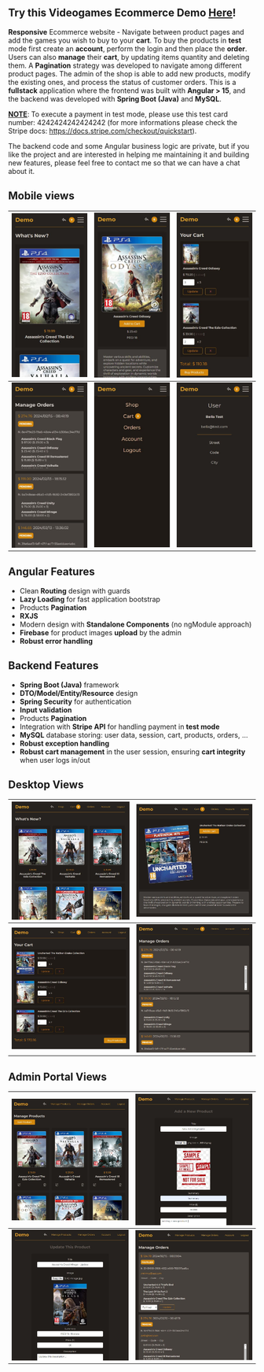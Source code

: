 ## Try this Videogames Ecommerce Demo [<ins>Here</ins>](https://ecommerce-demo.lullabydevhub.com/)!

**Responsive** Ecommerce website - Navigate between product pages and add the games you wish to buy to your **cart**. 
To buy the products in **test** mode first create an **account**, perform the login and then place the **order**.
Users can also **manage** their **cart**, by updating items quantity and deleting them.
A **Pagination** strategy was developed to navigate among different product pages.
The admin of the shop is able to add new products, modify the existing ones, and process the status of customer orders.
This is a **fullstack** application where the frontend was built with **Angular > 15**, and the backend was developed with **Spring Boot (Java)** and **MySQL**.

**<ins>NOTE</ins>**: To execute a payment in test mode, please use this test card number: 4242424242424242 (for more informations please check the Stripe docs: https://docs.stripe.com/checkout/quickstart).

The backend code and some Angular business logic are private, but if you like the project and are interested in helping me maintaining it and building new features, please feel free to contact me so that we can have a chat about it.

## Mobile views
| ![Products mobile view](assets/github/mobile-views/1.mobile-products.JPG?raw=true) | ![Product detail mobile view](assets/github/mobile-views/3.mobie-product-detail.JPG?raw=true) |![Cart mobile view](assets/github/mobile-views/4.mobile-cart.JPG?raw=true) |
| ------------- | ------------- |------------- |
| ![Orders mobile view](assets/github/mobile-views/5.mobile-orders.JPG?raw=true) | ![Menu mobile view](assets/github/mobile-views/2.mobile-menu.JPG?raw=true) | ![Account mobile view](assets/github/mobile-views/6.mobile-account.JPG?raw=true)

## Angular Features
- Clean **Routing** design with guards
- **Lazy Loading** for fast application bootstrap
- Products **Pagination**
- **RXJS**
- Modern design with **Standalone Components** (no ngModule approach)
- **Firebase** for product images **upload** by the admin
- **Robust error handling**

## Backend Features
- **Spring Boot (Java)** framework
- **DTO/Model/Entity/Resource** design
- **Spring Security** for authentication
- **Input validation**
- Products **Pagination**
- Integration with **Stripe API** for handling payment in **test mode**
- **MySQL** database storing: user data, session, cart, products, orders, ...
- **Robust exception handling**
- **Robust cart management** in the user session, ensuring **cart integrity** when user logs in/out

## Desktop Views
| ![Products desktop view](assets/github/desktop-views/1.desktop-products.JPG?raw=true) | ![Product detail desktop view](assets/github/desktop-views/2.desktop-product-detail.JPG?raw=true) |
| ------------- | ------------- |
| ![Cart desktop view](assets/github/desktop-views/3.desktop-cart.JPG?raw=true) | ![Orders desktop view](assets/github/desktop-views/4.desktop-orders.JPG?raw=true) |

## Admin Portal Views
| ![Products admin view](assets/github/admin-views/1.admin-products.JPG?raw=true) | ![Add new product admin view](assets/github/admin-views/2.admin-add-new-product.JPG?raw=true) |
| ------------- | ------------- |
| ![Edit product admin view](assets/github/admin-views/3.admin-update-product.JPG?raw=true) | ![Orders admin view](assets/github/admin-views/4.admin-update-orders.JPG?raw=true) |

